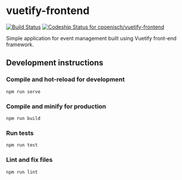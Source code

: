 # vuetify-frontend

[![Build Status](https://cloud.drone.io/api/badges/cpoenisch/vuetify-frontend/status.svg)](https://cloud.drone.io/cpoenisch/vuetify-frontend) [![Codeship Status for cpoenisch/vuetify-frontend](https://app.codeship.com/projects/10135330-1ea5-0137-1b74-06b44028c6c6/status?branch=master)](https://app.codeship.com/projects/329248)

Simple application for event management built using Vuetify front-end framework.

## Development instructions

### Compile and hot-reload for development
```
npm run serve
```

### Compile and minify for production
```
npm run build
```

### Run tests
```
npm run test
```

### Lint and fix files
```
npm run lint
```
